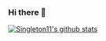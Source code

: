 ### Hi there 👋


[![Singleton11's github stats](https://github-readme-stats.vercel.app/api?username=xiujunma)](https://github.com/anuraghazra/github-readme-stats)


<!--
**xiujunma/xiujunma** is a ✨ _special_ ✨ repository because its `README.md` (this file) appears on your GitHub profile.

Here are some ideas to get you started:

- 🔭 I’m currently working on ...
- 🌱 I’m currently learning ...
- 👯 I’m looking to collaborate on ...
- 🤔 I’m looking for help with ...
- 💬 Ask me about ...
- 📫 How to reach me: ...
- 😄 Pronouns: ...
- ⚡ Fun fact: ...
-->
